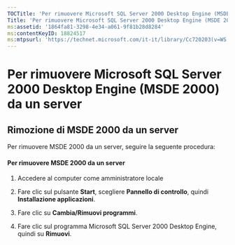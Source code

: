 ```yaml
---
TOCTitle: 'Per rimuovere Microsoft SQL Server 2000 Desktop Engine (MSDE 2000) da un server'
Title: 'Per rimuovere Microsoft SQL Server 2000 Desktop Engine (MSDE 2000) da un server'
ms:assetid: '1864fa81-3298-4e34-a061-9f81b28d8284'
ms:contentKeyID: 18824517
ms:mtpsurl: 'https://technet.microsoft.com/it-it/library/Cc720203(v=WS.10)'
---
```


Per rimuovere Microsoft SQL Server 2000 Desktop Engine (MSDE 2000) da un server
===============================================================================

Rimozione di MSDE 2000 da un server
-----------------------------------

Per rimuovere MSDE 2000 da un server, seguire la seguente procedura:

#### Per rimuovere MSDE 2000 da un server

1.  Accedere al computer come amministratore locale

2.  Fare clic sul pulsante **Start**, scegliere **Pannello di controllo**, quindi **Installazione applicazioni**.

3.  Fare clic su **Cambia/Rimuovi programmi**.

4.  Fare clic sul programma Microsoft SQL Server 2000 Desktop Engine, quindi su **Rimuovi**.
